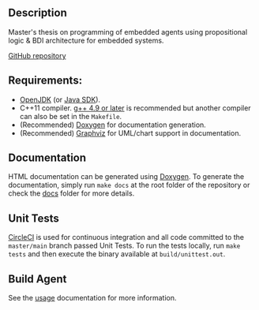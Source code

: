 ## Description

Master's thesis on programming of embedded agents using propositional logic & BDI architecture for embedded systems.

[GitHub repository](http://github.com/matuzalemmuller/embedded-bdi)

## Requirements:
* [OpenJDK](https://openjdk.java.net/) (or [Java SDK](https://www.oracle.com/java/technologies/javase-downloads.html)).
* C++11 compiler. [g++ 4.9 or later](https://gcc.gnu.org/gcc-4.9/changes.html) is recommended but another compiler can also be set in the `Makefile`.
* (Recommended) [Doxygen](https://www.doxygen.nl/index.html) for documentation generation.
* (Recommended) [Graphviz](https://graphviz.org/) for UML/chart support in documentation.

## Documentation

HTML documentation can be generated using [Doxygen](https://www.doxygen.nl/download.html). To generate the documentation, simply run `make docs` at the root folder of the repository or check the [docs](docs/) folder for more details.

## Unit Tests

[CircleCI](https://circleci.com/) is used for continuous integration and all code committed to the `master/main` branch passed Unit Tests. To run the tests locally, run `make tests` and then execute the binary available at `build/unittest.out`.

## Build Agent

See the [usage](Usage.md) documentation for more information.